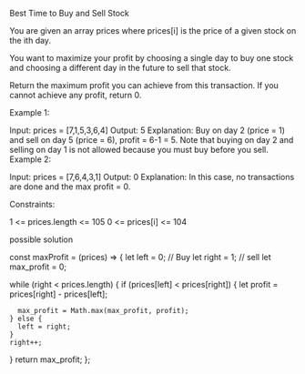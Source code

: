  Best Time to Buy and Sell Stock

You are given an array prices where prices[i] is the price of a given stock on the ith day.

You want to maximize your profit by choosing a single day to buy one stock and choosing a different day in the future to sell that stock.

Return the maximum profit you can achieve from this transaction. If you cannot achieve any profit, return 0.

 

Example 1:

Input: prices = [7,1,5,3,6,4]
Output: 5
Explanation: Buy on day 2 (price = 1) and sell on day 5 (price = 6), profit = 6-1 = 5.
Note that buying on day 2 and selling on day 1 is not allowed because you must buy before you sell.
Example 2:

Input: prices = [7,6,4,3,1]
Output: 0
Explanation: In this case, no transactions are done and the max profit = 0.
 

Constraints:

1 <= prices.length <= 105
0 <= prices[i] <= 104


 possible solution
 
 const maxProfit = (prices) => {
    let left = 0; // Buy
  let right = 1; // sell
  let max_profit = 0;
  
  while (right < prices.length) {
    if (prices[left] < prices[right]) {
      let profit = prices[right] - prices[left];

      max_profit = Math.max(max_profit, profit);
    } else {
      left = right;
    }
    right++;
  }
  return max_profit;
};
